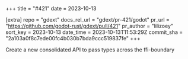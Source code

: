 +++
title = "#421"
date = 2023-10-13

[extra]
repo = "gdext"
docs_rel_url = "gdext/pr-421/godot"
pr_url = "https://github.com/godot-rust/gdext/pull/421"
pr_author = "lilizoey"
sort_key = 2023-10-13
date_time = 2023-10-13T11:53:29Z
commit_sha = "2a103a0f8c7ede00fc4b030b7bda9ccc519837fe"
+++

Create a new consolidated API to pass types across the ffi-boundary 
